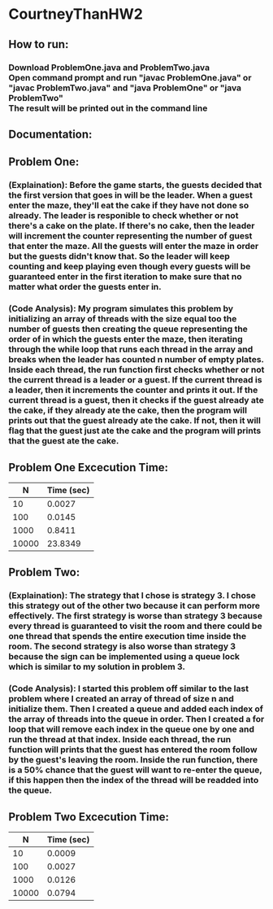 # CourtneyThanHW2
## How to run:
### Download ProblemOne.java and ProblemTwo.java<br/>Open command prompt and run "javac ProblemOne.java" or "javac ProblemTwo.java" and "java ProblemOne" or "java ProblemTwo"<br/>The result will be printed out in the command line
## Documentation:
## Problem One:
### (Explaination): Before the game starts, the guests decided that the first version that goes in will be the leader. When a guest enter the maze, they'll eat the cake if they have not done so already. The leader is responible to check whether or not there's a cake on the plate. If there's no cake, then the leader will increment the counter representing the number of guest that enter the maze. All the guests will enter the maze in order but the guests didn't know that. So the leader will keep counting and keep playing even though every guests will be guaranteed enter in the first iteration to make sure that no matter what order the guests enter in.
### (Code Analysis): My program simulates this problem by initializing an array of threads with the size equal too the number of guests then creating the queue representing the order of in which the guests enter the maze, then iterating through the while loop that runs each thread in the array and breaks when the leader has counted n number of empty plates. Inside each thread, the run function first checks whether or not the current thread is a leader or a guest. If the current thread is a leader, then it increments the counter and prints it out. If the current thread is a guest, then it checks if the guest already ate the cake, if they already ate the cake, then the program will prints out that the guest already ate the cake. If not, then it will flag that the guest just ate the cake and the program will prints that the guest ate the cake.
## Problem One Excecution Time:
|   N   | Time (sec)|
|-------|----------|
| 10    | 0.0027 
| 100   | 0.0145 
| 1000  | 0.8411 
| 10000 | 23.8349
## Problem Two:
### (Explaination): The strategy that I chose is strategy 3. I chose this strategy out of the other two because it can perform more effectively. The first strategy is worse than strategy 3 because every thread is guaranteed to visit the room and there could be one thread that spends the entire execution time inside the room. The second strategy is also worse than strategy 3 because the sign can be implemented using a queue lock which is similar to my solution in problem 3.
### (Code Analysis): I started this problem off similar to the last problem where I created an array of thread of size n and initialize them. Then I created a queue and added each index of the array of threads into the queue in order. Then I created a for loop that will remove each index in the queue one by one and run the thread at that index. Inside each thread, the run function will prints that the guest has entered the room follow by the guest's leaving the room. Inside the run function, there is a 50% chance that the guest will want to re-enter the queue, if this happen then the index of the thread will be readded into the queue.
## Problem Two Excecution Time:
|   N   | Time (sec)|
|-------|----------|
| 10    | 0.0009
| 100   | 0.0027 
| 1000  | 0.0126 
| 10000 | 0.0794

